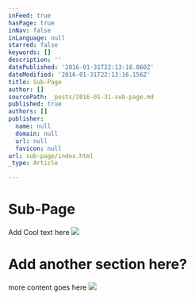 ```yaml
---
inFeed: true
hasPage: true
inNav: false
inLanguage: null
starred: false
keywords: []
description: ''
datePublished: '2016-01-31T22:13:18.060Z'
dateModified: '2016-01-31T22:13:16.156Z'
title: Sub-Page
author: []
sourcePath: _posts/2016-01-31-sub-page.md
published: true
authors: []
publisher:
  name: null
  domain: null
  url: null
  favicon: null
url: sub-page/index.html
_type: Article

---
```

# Sub-Page

Add Cool text here
![](https://the-grid-user-content.s3-us-west-2.amazonaws.com/a7d90610-4ace-4f51-9077-b9f259639d9b.jpg)

# Add another section here?

more content goes here
![](https://the-grid-user-content.s3-us-west-2.amazonaws.com/329ae559-5c1a-4ae7-87e2-8526c4f0add6.jpg)